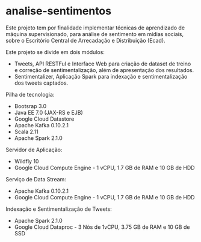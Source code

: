 # analise-sentimentos

Este projeto tem por finalidade implementar técnicas de aprendizado de máquina supervisionado, para análise de sentimento em mídias sociais, sobre o Escritório Central de Arrecadação e Distribuição (Ecad).

Este projeto se divide em dois módulos:
- Tweets, API RESTFul e Interface Web para criação de dataset de treino e correção de sentimentalização, além de apresentação dos resultados.
- Sentimentalizer, Aplicação Spark para indexação e sentimentalização dos tweets captados.

Pilha de tecnologia:
- Bootsrap 3.0
- Java EE 7.0 (JAX-RS e EJB)
- Google Cloud Datastore
- Apache Kafka 0.10.2.1
- Scala 2.11
- Apache Spark 2.1.0

Servidor de Aplicação:
- Wildfly 10
- Google Cloud Compute Engine - 1 vCPU, 1.7 GB de RAM e 10 GB de HDD

Serviço de Data Stream:
- Apache Kafka 0.10.2.1
- Google Cloud Compute Engine - 1 vCPU, 1.7 GB de RAM e 10 GB de HDD

Indexação e Sentimentalização de Tweets:
- Apache Spark 2.1.0
- Google Cloud Dataproc - 3 Nós de 1vCPU, 3.75 GB de RAM e 10 GB de SSD
